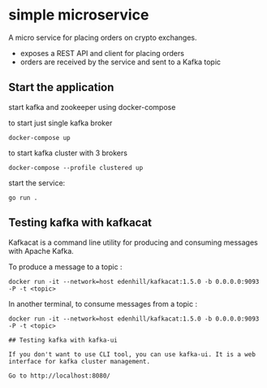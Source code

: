 # simple microservice
A micro service for placing orders on crypto exchanges.
- exposes a REST API and client for placing orders
- orders are received by the service and sent to a Kafka topic

## Start the application
start kafka and zookeeper using docker-compose

to start just single kafka broker 

```
docker-compose up 
```

to start kafka cluster with 3 brokers

```
docker-compose --profile clustered up 
```

start the service:
```
go run .
```


## Testing kafka with kafkacat

Kafkacat is a command line utility for producing and consuming messages with Apache Kafka.

To produce a message to a topic <topic>:
```
docker run -it --network=host edenhill/kafkacat:1.5.0 -b 0.0.0.0:9093 -P -t <topic>
```

In another terminal, to consume messages from a topic <topic>:
```
docker run -it --network=host edenhill/kafkacat:1.5.0 -b 0.0.0.0:9093 -P -t <topic>
```

```
## Testing kafka with kafka-ui

If you don't want to use CLI tool, you can use kafka-ui. It is a web interface for kafka cluster management.

Go to http://localhost:8080/
